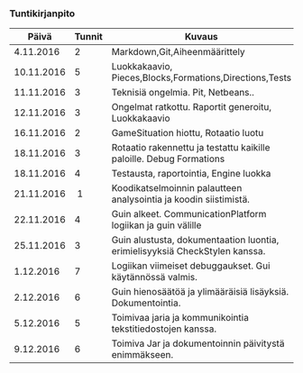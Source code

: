 ### Tuntikirjanpito
Päivä | Tunnit | Kuvaus
----------- | ------ | -----------------------------------
4.11.2016 | 2 | Markdown,Git,Aiheenmäärittely
10.11.2016| 5 | Luokkakaavio, Pieces,Blocks,Formations,Directions,Tests
11.11.2016| 3 | Teknisiä ongelmia. Pit, Netbeans..
12.11.2016| 3 | Ongelmat ratkottu. Raportit generoitu, Luokkakaavio
16.11.2016| 2 | GameSituation hiottu, Rotaatio luotu
18.11.2016| 3 | Rotaatio rakennettu ja testattu kaikille paloille. Debug Formations
18.11.2016| 4 | Testausta, raportointia, Engine luokka
21.11.2016| 1 | Koodikatselmoinnin palautteen analysointia ja koodin siistimistä.
22.11.2016| 4 | Guin alkeet. CommunicationPlatform logiikan ja guin välille
25.11.2016| 3 | Guin alustusta, dokumentaation luontia, erimielisyyksiä CheckStylen kanssa.
1.12.2016 | 7 | Logiikan viimeiset debuggaukset. Gui käytännössä valmis.
2.12.2016 | 6 | Guin hienosäätöä ja ylimääräisiä lisäyksiä. Dokumentointia.
5.12.2016 | 5 | Toimivaa jaria ja kommunikointia tekstitiedostojen kanssa.
9.12.2016 | 6 | Toimiva Jar ja dokumentoinnin päivitystä enimmäkseen.
